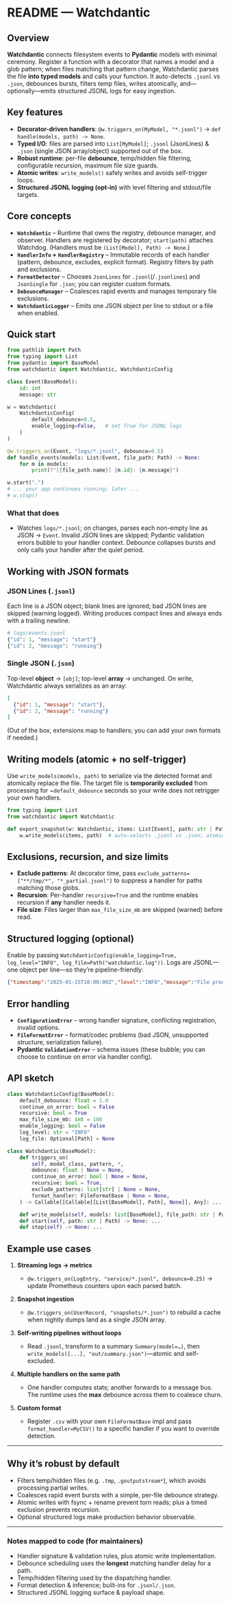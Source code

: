 # README — Watchdantic

## Overview

**Watchdantic** connects filesystem events to **Pydantic** models with minimal ceremony. Register a function with a decorator that names a model and a glob pattern; when files matching that pattern change, Watchdantic parses the file **into typed models** and calls your function. It auto-detects `.jsonl` vs `.json`, debounces bursts, filters temp files, writes atomically, and—optionally—emits structured JSONL logs for easy ingestion.

## Key features

* **Decorator-driven handlers**: `@w.triggers_on(MyModel, "*.jsonl")` → `def handle(models, path) -> None`.
* **Typed I/O**: files are parsed into `List[MyModel]`; `.jsonl` (JsonLines) & `.json` (single JSON array/object) supported out of the box.
* **Robust runtime**: per-file **debounce**, temp/hidden file filtering, configurable recursion, maximum file size guards.
* **Atomic writes**: `write_models()` safely writes and avoids self-trigger loops.
* **Structured JSONL logging (opt-in)** with level filtering and stdout/file targets.

## Core concepts

* **`Watchdantic`** – Runtime that owns the registry, debounce manager, and observer. Handlers are registered by decorator; `start(path)` attaches Watchdog. (Handlers must be `(List[Model], Path) -> None`.)
* **`HandlerInfo` + `HandlerRegistry`** – Immutable records of each handler (pattern, debounce, excludes, explicit format). Registry filters by path and exclusions.
* **`FormatDetector`** – Chooses `JsonLines` for `.jsonl`(/`.jsonlines`) and `JsonSingle` for `.json`; you can register custom formats.
* **`DebounceManager`** – Coalesces rapid events and manages temporary file exclusions.
* **`WatchdanticLogger`** – Emits one JSON object per line to stdout or a file when enabled.

## Quick start

```python
from pathlib import Path
from typing import List
from pydantic import BaseModel
from watchdantic import Watchdantic, WatchdanticConfig

class Event(BaseModel):
    id: int
    message: str

w = Watchdantic(
    WatchdanticConfig(
        default_debounce=0.5,
        enable_logging=False,   # set True for JSONL logs
    )
)

@w.triggers_on(Event, "logs/*.jsonl", debounce=0.5)
def handle_events(models: List/Event, file_path: Path) -> None:
    for m in models:
        print(f"[{file_path.name}] {m.id}: {m.message}")

w.start(".")
# ... your app continues running; later ...
# w.stop()
```

### What that does

* Watches `logs/*.jsonl`; on changes, parses each non-empty line as JSON → `Event`. Invalid JSON lines are skipped; Pydantic validation errors bubble to your handler context. Debounce collapses bursts and only calls your handler after the quiet period.

## Working with JSON formats

### JSON Lines (`.jsonl`)

Each line is a JSON object; blank lines are ignored; bad JSON lines are skipped (warning logged). Writing produces compact lines and always ends with a trailing newline.

```python
# logs/events.jsonl
{"id": 1, "message": "start"}
{"id": 2, "message": "running"}
```

### Single JSON (`.json`)

Top-level **object** → `[obj]`; top-level **array** → unchanged. On write, Watchdantic always serializes as an array:

```json
[
  {"id": 1, "message": "start"},
  {"id": 2, "message": "running"}
]
```

(Out of the box, extensions map to handlers; you can add your own formats if needed.)

## Writing models (atomic + no self-trigger)

Use `write_models(models, path)` to serialize via the detected format and atomically replace the file. The target file is **temporarily excluded** from processing for \~`default_debounce` seconds so your write does not retrigger your own handlers.

```python
from typing import List
from watchdantic import Watchdantic

def export_snapshot(w: Watchdantic, items: List[Event], path: str | Path) -> None:
    w.write_models(items, path)  # auto-selects .jsonl vs .json; atomic write
```

## Exclusions, recursion, and size limits

* **Exclude patterns**: At decorator time, pass `exclude_patterns=["**/tmp/*", "*_partial.jsonl"]` to suppress a handler for paths matching those globs.
* **Recursion**: Per-handler `recursive=True` and the runtime enables recursion if **any** handler needs it.
* **File size**: Files larger than `max_file_size_mb` are skipped (warned) before read.

## Structured logging (optional)

Enable by passing `WatchdanticConfig(enable_logging=True, log_level="INFO", log_file=Path("watchdantic.log"))`. Logs are JSONL—one object per line—so they’re pipeline-friendly:

```json
{"timestamp":"2025-01-15T10:00:00Z","level":"INFO","message":"File processed successfully","file_path":"...","handler_name":"handle_events","model_count":5}
```

## Error handling

* **`ConfigurationError`** – wrong handler signature, conflicting registration, invalid options.
* **`FileFormatError`** – format/codec problems (bad JSON, unsupported structure, serialization failure).
* **Pydantic `ValidationError`** – schema issues (these bubble; you can choose to continue on error via handler config).

## API sketch

```python
class WatchdanticConfig(BaseModel):
    default_debounce: float = 1.0
    continue_on_error: bool = False
    recursive: bool = True
    max_file_size_mb: int = 100
    enable_logging: bool = False
    log_level: str = "INFO"
    log_file: Optional[Path] = None
```

```python
class Watchdantic(BaseModel):
    def triggers_on(
        self, model_class, pattern, *,
        debounce: float | None = None,
        continue_on_error: bool | None = None,
        recursive: bool = True,
        exclude_patterns: list[str] | None = None,
        format_handler: FileFormatBase | None = None,
    ) -> Callable[[Callable[[List[BaseModel], Path], None]], Any]: ...

    def write_models(self, models: list[BaseModel], file_path: str | Path) -> None: ...
    def start(self, path: str | Path) -> None: ...
    def stop(self) -> None: ...
```

## Example use cases

1. **Streaming logs → metrics**

   * `@w.triggers_on(LogEntry, "service/*.jsonl", debounce=0.25)` → update Prometheus counters upon each parsed batch.

2. **Snapshot ingestion**

   * `@w.triggers_on(UserRecord, "snapshots/*.json")` to rebuild a cache when nightly dumps land as a single JSON array.

3. **Self-writing pipelines without loops**

   * Read `.jsonl`, transform to a summary `Summary(model=…)`, then `write_models([...], "out/summary.json")`—atomic and self-excluded.

4. **Multiple handlers on the same path**

   * One handler computes stats; another forwards to a message bus. The runtime uses the **max** debounce across them to coalesce churn.

5. **Custom format**

   * Register `.csv` with your own `FileFormatBase` impl and pass `format_handler=MyCSV()` to a specific handler if you want to override detection.

---

## Why it’s robust by default

* Filters temp/hidden files (e.g. `.tmp`, `.goutputstream*`), which avoids processing partial writes.
* Coalesces rapid event bursts with a simple, per-file debounce strategy.
* Atomic writes with fsync + rename prevent torn reads; plus a timed exclusion prevents recursion.
* Optional structured logs make production behavior observable.

---

### Notes mapped to code (for maintainers)

* Handler signature & validation rules, plus atomic write implementation. &#x20;
* Debounce scheduling uses the **longest** matching handler delay for a path.&#x20;
* Temp/hidden filtering used by the dispatching handler.&#x20;
* Format detection & inference; built-ins for `.jsonl/.json`.&#x20;
* Structured JSONL logging surface & payload shape.&#x20;



